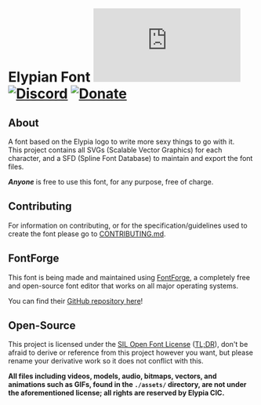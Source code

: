 # Elypian Font [![Matrix]][matrix-community] [![Discord]][discord-guild] [![Donate]][elypia-donate]

## About
A font based on the Elypia logo to write more sexy things to go with it.  
This project contains all SVGs (Scalable Vector Graphics) for each character,
and a SFD (Spline Font Database) to maintain and export the font files.

**_Anyone_** is free to use this font, for any purpose, free of charge.

## Contributing
For information on contributing, or for the specification/guidelines used to create
the font please go to [CONTRIBUTING.md]. 

## FontForge
This font is being made and maintained using [FontForge], a completely free and
open-source font editor that works on all major operating systems.

You can find their [GitHub repository here]!

## Open-Source
This project is licensed under the [SIL Open Font License] ([TL;DR]), 
don't be afraid to derive or reference from this project however you want, but 
please rename your derivative work so it does not conflict with this.

**All files including videos, models, audio, bitmaps, vectors, and 
animations such as GIFs, found in the `./assets/` directory, are not under the
aforementioned license; all rights are reserved by Elypia CIC.** 

[matrix-community]: https://matrix.to/#/+elypia:matrix.org "Matrix Invite"
[discord-guild]: https://discord.gg/hprGMaM "Discord Invite"
[elypia-donate]: https://elypia.org/donate "Donate to Elypia"
[FontForge]: https://fontforge.github.io/ "FontForge"
[GitHub repository here]: https://github.com/fontforge "FontForge on GitHub"
[SIL Open Font License]: https://scripts.sil.org/OFL "Official License Page"
[TL;DR]: https://tldrlegal.com/license/open-font-license-(ofl)-explained "TL;DR of License"
[CONTRIBUTING.md]: ./CONTRIBUTING.md "Contribute to the Elypian Font"

[Matrix]: https://img.shields.io/matrix/elypia-general:matrix.org?logo=matrix "Matrix Shield"
[Discord]: https://discordapp.com/api/guilds/184657525990359041/widget.png "Discord Shield"
[Donate]: https://img.shields.io/badge/Elypia-Donate-blueviolet "Donate Shield"